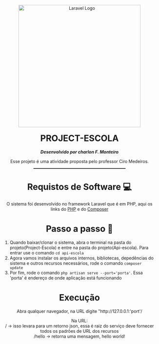 <p align="center"><a href="https://laravel.com" target="_blank"><img src="https://raw.githubusercontent.com/laravel/art/master/logo-lockup/5%20SVG/2%20CMYK/1%20Full%20Color/laravel-logolockup-cmyk-red.svg" width="400" alt="Laravel Logo"></a></p>


<div align="center" style="margin-top: -20px">
    <h1>PROJECT-ESCOLA</h1>
    <b><i style="margin-top: -40px">Desenvolvido por charlon F. Monteiro</i></b>
    <p>Esse projeto é uma atividade proposta pelo professor Ciro Medeiros. </p>
    <hr style="width: 60%; height: 2px">
</div>

<div align="center">
    <h1>Requistos de Software 💻</h1>
    <p>O sistema foi desenvolvido no framework Laravel que é em PHP, aqui os links do <a href="https://www.php.net">PHP</a> e do <a href="https://www.php.net">Composer</a> 
</div>

<div align="center">
    <h1>Passo a passo 👣</h1>
</div>
    <ol>
        <li>Quando baixar/clonar o sistema, abra o terminal na pasta do projeto(Project-Escola) e entre na pasta do projeto(Api-escola). Para entrar use o comando <code>cd api-escola</code></li>
        <li>Agora vamos instalar os arquivos internos, bibliotecas, depedências do sistema e outros recursos necessários, rode o comando <code>composer update</code></li>
        <li>Por fim, rode o comando <code>php artisan serve --port='porta'</code>. Essa 'porta' é endereço de onde aplicação está funcionando</li>
    </ol>
<div align="center">
    <h1>Execução</h1>
    <p>Abra qualquer navegador, na URL digite "http://127.0.0.1:'port'/</p>
    <p>Na URL: <br>/ -> isso levara para um retorno json, essa é raiz do serviço deve fornecer todos os padrões de URL dos recursos <br>/hello -> retorna uma mensagem, hello world! </p>
</div>